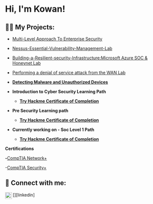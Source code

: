 <h1>Hi, I'm Kowan! 
  
<h2>👨‍💻 My Projects:</h2>

- [Multi-Level Approach To Enterprise Security](https://github.com/kowan7/Multi-Level-Approach-to-Enterprise-Security/blob/main/README.md)
  
- [Nessus-Essential-Vulnerability-Management-Lab](https://github.com/kowan7/Nessus-Essentials-Vulnerability-Management-Lab/blob/main/README.md)
  
- [Building-a-Resilient-security-Infrastructure:Microsoft Azure SOC & Honeynet Lab](https://github.com/kowan7/Building-a-Resilient-security-Infrastructure)
  
- [Performing a denial of service attack from the WAN Lab](https://github.com/kowan7/Performing-a-denial-of-service-Attack-from-the-WAN-Lab/tree/main)<b>

-  [Detecting Malware and Unauthorized Devices](https://github.com/kowan7/Detecting-Malware-and-Unauthorized-Devices)
  
- <b>Introduction to Cyber Security Learning Path</b>
  - [Try Hackme Certificate of Completion](https://tryhackme-certificates.s3-eu-west-1.amazonaws.com/THM-JM4CUBPZSY.png)

- <b>Pre Security Learning path</b>
  - [Try Hackme Certificate of Completion](https://tryhackme-certificates.s3-eu-west-1.amazonaws.com/THM-MNZZD3AAEG.png)
  
- <b>Currently working on - Soc Level 1 Path</b>
  - [Try Hackme Certificate of Completion]()

 
</h2> Certifications</h2>

-</b>[CompTIA Network+](https://www.credly.com/badges/9d12eb4d-6bc0-4d7e-9398-cd4b92452df9/public_url)  

-</b>[CompTIA Security+](https://www.credly.com/badges/474ad65b-b9d1-41c3-9a29-321f03ca1db3/public_url)

<h2> 🤳 Connect with me:</h2>
[<img align="left" ![image](https://github.com/ko![image](https://github.com/kowan7/Kowan7/assets/143843214/ff81b732-e820-4f9b-8b0c-0036fe93d90f)
wan7/Kowan7/assets/143843214/1e773ac6-015c-427e-a2e4-62b68d61ca8f)
a![image](https://github.com/kowan7/Kowan7/assets/143843214/ef98a584-be0b-47a4-9313-51a80c07d67e)
lt="JoshMadakor | LinkedI![image](https://github.com/kowan7/Kowan7/assets/143843214/7b3db054-ab12-4c24-925f-f1b273e2c852)
n" width="22px" src="https://cdn.jsdelivr.net/npm/simple-icons@v3/icons/linkedin.svg" />][linkedin]



[linkedin]: (https://www.linkedin.com/in/kowan-cutts-a0109a37/)
<!--
**Kowan7/Kowan7** is a ✨ _special_ ✨ repository because its `README.md` (this file) appears on your GitHub profile.

Here are some ideas to get you started:

- 🔭 I’m currently working on ...
- 🌱 I’m currently learning ...
- 👯 I’m looking to collaborate on ...
- 🤔 I’m looking for help with ...
- 💬 Ask me about ...
- 📫 How to reach me: ...
- 😄 Pronouns: ...
- ⚡ Fun fact: ...
-->

